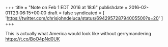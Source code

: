 +++
title = "Note on Feb 1 EDT 2016 at 18:6"
publishdate = 2016-02-01T23:06:15+00:00
draft = false
syndicated = [ 'https://twitter.com/chrisjohndeluca/status/694295728794005500?s=20' ]
+++

This is actually what America would look like without gerrymandering https://t.co/BoO4pNd0UK

